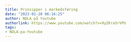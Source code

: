 ```yaml
---
title: Prinsipper i markedsføring
date: "2023-01-28 06:16:25"
author: NDLA på Youtube
authorlink: https://www.youtube.com/watch?v=9yZKra5rVPU
tags:
- NDLA-pa-Youtube
---
```

